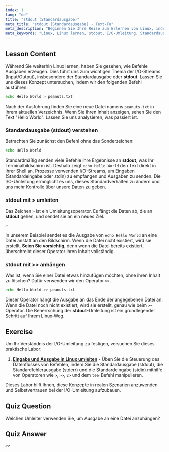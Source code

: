 ```yaml
---
index: 1
lang: "de"
title: "stdout (Standardausgabe)"
meta_title: "stdout (Standardausgabe) - Text-Fu"
meta_description: "Beginnen Sie Ihre Reise zum Erlernen von Linux, indem Sie die Standardausgabe (stdout) und I/O-Umleitung meistern. Diese Lektion behandelt, wie man die Ausgabe von Befehlen mithilfe der Operatoren > und >> in Dateien umleitet – eine grundlegende Fähigkeit für jeden Linux-Benutzer."
meta_keywords: "Linux, Linux lernen, stdout, I/O-Umleitung, Standardausgabe, Ausgabe umleiten, bash, Shell-Skripting, Linux-Befehle, Linux-Tutorial"
---
```


## Lesson Content

Während Sie weiterhin Linux lernen, haben Sie gesehen, wie Befehle Ausgaben erzeugen. Dies führt uns zum wichtigen Thema der I/O-Streams (Input/Output), insbesondere der Standardausgabe oder **stdout**. Lassen Sie uns dieses Konzept untersuchen, indem wir den folgenden Befehl ausführen:

```bash
echo Hello World > peanuts.txt
```

Nach der Ausführung finden Sie eine neue Datei namens `peanuts.txt` in Ihrem aktuellen Verzeichnis. Wenn Sie ihren Inhalt anzeigen, sehen Sie den Text "Hello World". Lassen Sie uns analysieren, was passiert ist.

### Standardausgabe (stdout) verstehen

Betrachten Sie zunächst den Befehl ohne das Sonderzeichen:

```bash
echo Hello World
```

Standardmäßig senden viele Befehle ihre Ergebnisse an **stdout**, was Ihr Terminalbildschirm ist. Deshalb zeigt `echo Hello World` den Text direkt in Ihrer Shell an. Prozesse verwenden I/O-Streams, um Eingaben (Standardeingabe oder stdin) zu empfangen und Ausgaben zu senden. Die I/O-Umleitung ermöglicht es uns, dieses Standardverhalten zu ändern und uns mehr Kontrolle über unsere Daten zu geben.

### stdout mit > umleiten

Das Zeichen `>` ist ein Umleitungsoperator. Es fängt die Daten ab, die an **stdout** gehen, und sendet sie an ein neues Ziel.

```bash
>
```

In unserem Beispiel sendet es die Ausgabe von `echo Hello World` an eine Datei anstatt an den Bildschirm. Wenn die Datei nicht existiert, wird sie erstellt. **Seien Sie vorsichtig**, denn wenn die Datei bereits existiert, überschreibt dieser Operator ihren Inhalt vollständig.

### stdout mit >> anhängen

Was ist, wenn Sie einer Datei etwas hinzufügen möchten, ohne ihren Inhalt zu löschen? Dafür verwenden wir den Operator `>>`.

```bash
echo Hello World >> peanuts.txt
```

Dieser Operator hängt die Ausgabe an das Ende der angegebenen Datei an. Wenn die Datei noch nicht existiert, wird sie erstellt, genau wie beim `>`-Operator. Die Beherrschung der **stdout**-Umleitung ist ein grundlegender Schritt auf Ihrem Linux-Weg.

## Exercise

Um Ihr Verständnis der I/O-Umleitung zu festigen, versuchen Sie dieses praktische Labor:

1.  **[Eingabe und Ausgabe in Linux umleiten](https://labex.io/de/labs/comptia-redirecting-input-and-output-in-linux-590840)** - Üben Sie die Steuerung des Datenflusses von Befehlen, indem Sie die Standardausgabe (stdout), die Standardfehlerausgabe (stderr) und die Standardeingabe (stdin) mithilfe von Operatoren wie `>`, `>>`, `2>` und dem `tee`-Befehl manipulieren.

Dieses Labor hilft Ihnen, diese Konzepte in realen Szenarien anzuwenden und Selbstvertrauen bei der I/O-Umleitung aufzubauen.

## Quiz Question

Welchen Umleiter verwenden Sie, um Ausgabe an eine Datei anzuhängen?

## Quiz Answer

`>>`
